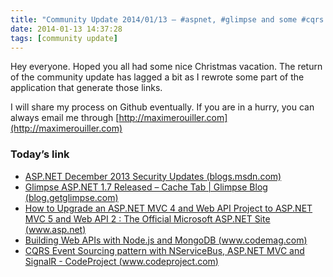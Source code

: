 ```yaml
---
title: "Community Update 2014/01/13 – #aspnet, #glimpse and some #cqrs with #nservicebus"
date: 2014-01-13 14:37:28
tags: [community update]
---
```


Hey everyone. Hoped you all had some nice Christmas vacation. The return of the community update has lagged a bit as I rewrote some part of the application that generate those links. 

I will share my process on Github eventually. If you are in a hurry, you can always email me through [http://maximerouiller.com](http://maximerouiller.com)

### Today’s link

*   [ASP.NET December 2013 Security Updates (blogs.msdn.com)](http://blogs.msdn.com/b/webdev/archive/2013/12/10/asp-net-december-2013-security-updates.aspx)
*   [Glimpse ASP.NET 1.7 Released – Cache Tab | Glimpse Blog (blog.getglimpse.com)](http://blog.getglimpse.com/2013/12/20/glimpse-asp-net-1-7-released-cache-tab/)
*   [How to Upgrade an ASP.NET MVC 4 and Web API Project to ASP.NET MVC 5 and Web API 2 : The Official Microsoft ASP.NET Site (www.asp.net)](http://www.asp.net/mvc/tutorials/mvc-5/how-to-upgrade-an-aspnet-mvc-4-and-web-api-project-to-aspnet-mvc-5-and-web-api-2)
*   [Building Web APIs with Node.js and MongoDB (www.codemag.com)](http://www.codemag.com/Article/1210041)
*   [CQRS Event Sourcing pattern with NServiceBus, ASP.NET MVC and SignalR - CodeProject (www.codeproject.com)](http://www.codeproject.com/Articles/685278/CQRS-Event-Sourcing-pattern-with-NServiceBus-ASP-N)
